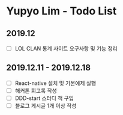 # Yupyo Lim - Todo List
## 2019.12
 - [ ] LOL CLAN 통계 사이트 요구사항 및 기능 정리
## 2019.12.11 - 2019.12.18
 - [ ] React-native 설치 및 기본예제 실행
 - [ ] 해커톤 회고록 작성
 - [ ] DDD-start 스터디 책 구입
 - [ ] 블로그 게시글 1개 이상 작성

